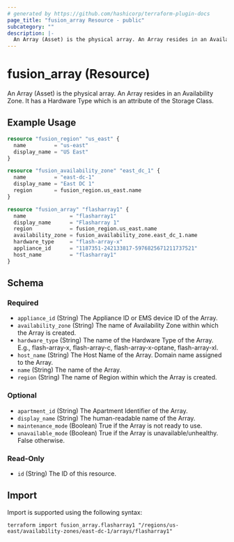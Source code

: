 ```yaml
---
# generated by https://github.com/hashicorp/terraform-plugin-docs
page_title: "fusion_array Resource - public"
subcategory: ""
description: |-
  An Array (Asset) is the physical array. An Array resides in an Availability Zone. It has a Hardware Type which is an attribute of the Storage Class.
---
```


# fusion_array (Resource)

An Array (Asset) is the physical array. An Array resides in an Availability Zone. It has a Hardware Type which is an attribute of the Storage Class.

## Example Usage

```terraform
resource "fusion_region" "us_east" {
  name         = "us-east"
  display_name = "US East"
}

resource "fusion_availability_zone" "east_dc_1" {
  name         = "east-dc-1"
  display_name = "East DC 1"
  region       = fusion_region.us_east.name
}

resource "fusion_array" "flasharray1" {
  name              = "flasharray1"
  display_name      = "Flasharray 1"
  region            = fusion_region.us_east.name
  availability_zone = fusion_availability_zone.east_dc_1.name
  hardware_type     = "flash-array-x"
  appliance_id      = "1187351-242133817-5976825671211737521"
  host_name         = "flasharray1"
}
```

<!-- schema generated by tfplugindocs -->
## Schema

### Required

- `appliance_id` (String) The Appliance ID or EMS device ID of the Array.
- `availability_zone` (String) The name of Availability Zone within which the Array is created.
- `hardware_type` (String) The name of the Hardware Type of the Array. E.g., flash-array-x, flash-array-c, flash-array-x-optane, flash-array-xl.
- `host_name` (String) The Host Name of the Array. Domain name assigned to the Array.
- `name` (String) The name of the Array.
- `region` (String) The name of Region within which the Array is created.

### Optional

- `apartment_id` (String) The Apartment Identifier of the Array.
- `display_name` (String) The human-readable name of the Array.
- `maintenance_mode` (Boolean) True if the Array is not ready to use.
- `unavailable_mode` (Boolean) True if the Array is unavailable/unhealthy. False otherwise.

### Read-Only

- `id` (String) The ID of this resource.

## Import

Import is supported using the following syntax:

```shell
terraform import fusion_array.flasharray1 "/regions/us-east/availability-zones/east-dc-1/arrays/flasharray1"
```
